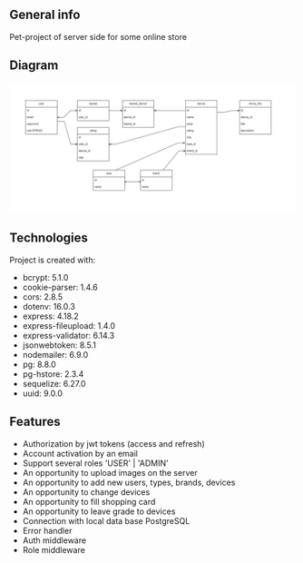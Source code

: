 ## General info

Pet-project of server side for some online store

## Diagram
![alt text](https://github.com/FrankJaskon/online-store-server/blob/main/online_store_diagram.drawio.jpg "Diagram")

## Technologies
Project is created with:

-   bcrypt: 5.1.0
-   cookie-parser: 1.4.6
-   cors: 2.8.5
-   dotenv: 16.0.3
-   express: 4.18.2
-   express-fileupload: 1.4.0
-   express-validator: 6.14.3
-   jsonwebtoken: 8.5.1
-   nodemailer: 6.9.0
-   pg: 8.8.0
-   pg-hstore: 2.3.4
-   sequelize: 6.27.0
-   uuid: 9.0.0

## Features

- Authorization by jwt tokens (access and refresh)
- Account activation by an email
- Support several roles 'USER' | 'ADMIN'
- An opportunity to upload images on the server
- An opportunity to add new users, types, brands, devices
- An opportunity to change devices
- An opportunity to fill shopping card
- An opportunity to leave grade to devices
- Connection with local data base PostgreSQL 
- Error handler
- Auth middleware
- Role middleware
